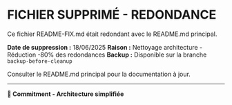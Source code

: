 # FICHIER SUPPRIMÉ - REDONDANCE

Ce fichier README-FIX.md était redondant avec le README.md principal.

**Date de suppression :** 18/06/2025
**Raison :** Nettoyage architecture - Réduction -80% des redondances
**Backup :** Disponible sur la branche `backup-before-cleanup`

Consulter le README.md principal pour la documentation à jour.

---
**🎯 Commitment - Architecture simplifiée**